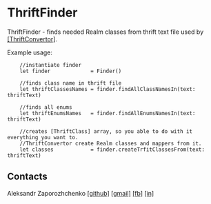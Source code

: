 # ThriftFinder
ThriftFinder -  finds needed Realm classes from thrift text file
used by [[ThriftConvertor]](https://github.com/Maxatma/ThriftConvertor).

Example usage: 

        //instantiate finder
        let finder             = Finder()
        
        //finds class name in thrift file
        let thriftClassesNames = finder.findAllClassNamesIn(text: thriftText)
        
        //finds all enums
        let thriftEnumsNames   = finder.findAllEnumsNamesIn(text: thriftText)
        
        //creates [ThriftClass] array, so you able to do with it everything you want to. 
        //ThriftConvertor create Realm classes and mappers from it.
        let classes            = finder.createTrfitClassesFrom(text: thriftText)


## Contacts

Aleksandr Zaporozhchenko
[[github]](https://github.com/Maxatma)  [[gmail]](mailto:maxatma.ids@gmail.com)  [[fb]](https://www.facebook.com/profile.php?id=100008291260780)  [[in]](https://www.linkedin.com/in/maxatma/)
